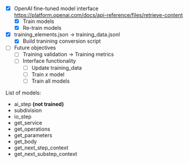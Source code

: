 - [x] OpenAI fine-tuned model interface
https://platform.openai.com/docs/api-reference/files/retrieve-content
    - [x] Train models
    - [x] Re-train models 

- [x] training_elements.json -> training_data.jsonl
    - [x] Build tranining conversion script

- [ ] Future objectives
    - [ ] Training validation -> Training metrics
    - [ ] Interface functionality
        - [ ] Update training_data
        - [ ] Train *x* model
        - [ ] Train all models

List of models:
- ai_step **(not trained)**
- subdivision
- io_step
- get_service
- get_operations
- get_parameters
- get_body
- get_next_step_context
- get_next_substep_context